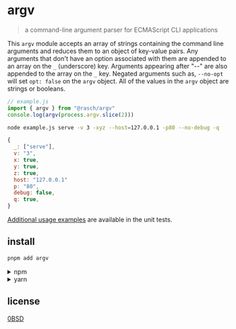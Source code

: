 # argv

> a command-line argument parser for ECMAScript CLI applications

This `argv` module accepts an array of strings containing the command line
arguments and reduces them to an object of key-value pairs. Any arguments that
don't have an option associated with them are appended to an array on the `_`
(underscore) key. Arguments appearing after "--" are also appended to the array
on the `_` key. Negated arguments such as, `--no-opt` will set `opt: false` on
the `argv` object. All of the values in the `argv` object are strings or
booleans.

```javascript
// example.js
import { argv } from "@rasch/argv"
console.log(argv(process.argv.slice(2)))
```

```sh
node example.js serve -v 3 -xyz --host=127.0.0.1 -p80 --no-debug -q
```

```javascript
{
  _: ["serve"],
  v: "3",
  x: true,
  y: true,
  z: true,
  host: "127.0.0.1"
  p: "80",
  debug: false,
  q: true,
}
```

[Additional usage examples](test.js) are available in the unit tests.

## install

```sh
pnpm add argv
```

<details><summary>npm</summary><p>

```sh
npm install argv
```

</p></details>
<details><summary>yarn</summary><p>

```sh
yarn add argv
```

</p></details>

## license

[0BSD](LICENSE)
